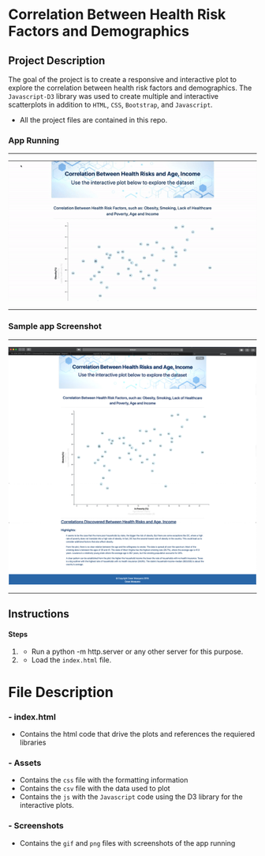 # Correlation Between Health Risk Factors and Demographics

## Project Description

The goal of the project is to create a responsive and interactive plot to explore the correlation between health risk factors and demographics. The `Javascript-D3` library was used to create multiple and interactive scatterplots in addition to `HTML`, `CSS`, `Bootstrap`, and `Javascript`.

- All the project files are contained in this repo.

### App Running

<hr>

![App Running](Screenshots/factors.gif "App Running")

<hr>

### Sample app Screenshot

<hr> 

![Screenshot](Screenshots/factors.png "Screenshot")

<hr>

## Instructions

#### Steps

1. - Run a python -m http.server or any other server for this purpose.
2. - Load the `index.html` file.

# File Description
### - index.html

- Contains the html code that drive the plots and references the requiered libraries

### - Assets

- Contains the `css` file with the formatting information
- Contains the `csv` file with the data used to plot
- Contains the `js` with the `Javascript` code using the D3 library for the interactive plots.

### - Screenshots

- Contains the `gif` and `png` files with screenshots of the app running
